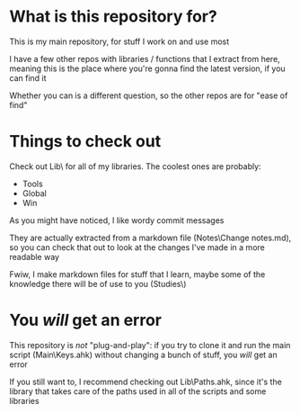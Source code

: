 # What is this repository for?

This is my main repository, for stuff I work on and use most

I have a few other repos with libraries / functions that I extract from here, meaning this is the place where you're gonna find the latest version, if you can find it

Whether you can is a different question, so the other repos are for "ease of find"

# Things to check out

Check out Lib\ for all of my libraries. The coolest ones are probably:

-  Tools
-  Global
-  Win

As you might have noticed, I like wordy commit messages

They are actually extracted from a markdown file (Notes\Change notes.md), so you can check that out to look at the changes I've made in a more readable way

Fwiw, I make markdown files for stuff that I learn, maybe some of the knowledge there will be of use to you (Studies\\)

# You _will_ get an error

This repository is _not_ "plug-and-play": if you try to clone it and run the main script (Main\Keys.ahk) without changing a bunch of stuff, you _will_ get an error

If you still want to, I recommend checking out Lib\Paths.ahk, since it's the library that takes care of the paths used in all of the scripts and some libraries
